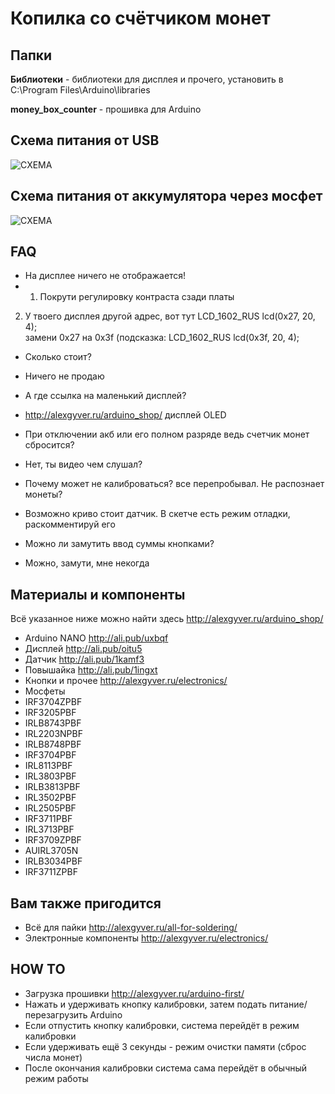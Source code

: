# Копилка со счётчиком монет

## Папки

**Библиотеки** - библиотеки для дисплея и прочего, установить в C:\Program Files\Arduino\libraries
  
**money_box_counter** - прошивка для Arduino

## Схема питания от USB
![СХЕМА](https://github.com/AlexGyver/MoneyBox_counter/blob/master/scheme1.jpg)

## Схема питания от аккумулятора через мосфет
![СХЕМА](https://github.com/AlexGyver/MoneyBox_counter/blob/master/scheme2.jpg)

##  FAQ
* На дисплее ничего не отображается!
* 1) Покрути регулировку контраста сзади платы  
2) У твоего дисплея другой адрес, вот тут LCD_1602_RUS lcd(0x27, 20, 4);  
замени 0x27 на 0x3f (подсказка: LCD_1602_RUS lcd(0x3f, 20, 4);  

* Сколько стоит?
* Ничего не продаю

* А где ссылка на маленький дисплей?
* http://alexgyver.ru/arduino_shop/  дисплей OLED

* При отключении акб или его полном разряде ведь счетчик монет сбросится?
* Нет, ты видео чем слушал?

* Почему может не калиброваться? все перепробывал. Не распознает монеты?
* Возможно криво стоит датчик. В скетче есть режим отладки, раскомментируй его

* Можно ли замутить ввод суммы кнопками?
* Можно, замути, мне некогда

##  Материалы и компоненты
Всё указанное ниже можно найти здесь
http://alexgyver.ru/arduino_shop/

* Arduino NANO http://ali.pub/uxbqf
* Дисплей http://ali.pub/oitu5
* Датчик http://ali.pub/1kamf3
* Повышайка http://ali.pub/1ingxt
* Кнопки и прочее http://alexgyver.ru/electronics/
* Мосфеты
* IRF3704ZPBF
* IRF3205PBF
* IRLB8743PBF
* IRL2203NPBF
* IRLB8748PBF
* IRF3704PBF
* IRL8113PBF
* IRL3803PBF
* IRLB3813PBF
* IRL3502PBF
* IRL2505PBF
* IRF3711PBF
* IRL3713PBF
* IRF3709ZPBF
* AUIRL3705N
* IRLB3034PBF
* IRF3711ZPBF

## Вам также пригодится 
* Всё для пайки http://alexgyver.ru/all-for-soldering/
* Электронные компоненты http://alexgyver.ru/electronics/

## HOW TO
* Загрузка прошивки http://alexgyver.ru/arduino-first/
* Нажать и удерживать кнопку калибровки, затем подать питание/перезагрузить Arduino
* Если отпустить кнопку калибровки, система перейдёт в режим калибровки
* Если удерживать ещё 3 секунды - режим очистки памяти (сброс числа монет)
* После окончания калибровки система сама перейдёт в обычный режим работы